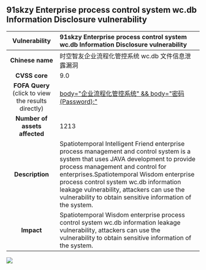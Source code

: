 ## 91skzy Enterprise process control system wc.db Information Disclosure vulnerability

|   **Vulnerability**  | **91skzy Enterprise process control system wc.db Information Disclosure vulnerability**  |
| :----:   | :-----|
| **Chinese name**  | 时空智友企业流程化管控系统 wc.db 文件信息泄露漏洞 |
| **CVSS core**  | 9.0 |
| **FOFA Query**  (click to view the results directly)| [body="企业流程化管控系统" && body="密码(Password):"](https://en.fofa.info/result?qbase64=Ym9keT0i5LyB5Lia5rWB56iL5YyW566h5o6n57O757ufIiAmJiBib2R5PSLlr4bnoIEoUGFzc3dvcmQpOiI%3D) |
| **Number of assets affected**  | 1213 |
| **Description**  | Spatiotemporal Intelligent Friend enterprise process management and control system is a system that uses JAVA development to provide process management and control for enterprises.Spatiotemporal Wisdom enterprise process control system wc.db information leakage vulnerability, attackers can use the vulnerability to obtain sensitive information of the system. |
| **Impact** | 	Spatiotemporal Wisdom enterprise process control system wc.db information leakage vulnerability, attackers can use the vulnerability to obtain sensitive information of the system. |

![](https://s3.bmp.ovh/imgs/2023/07/07/894f6e466736766e.gif)
